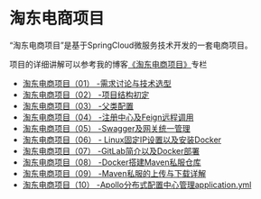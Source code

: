 # 淘东电商项目

“淘东电商项目”是基于SpringCloud微服务技术开发的一套电商项目。

项目的详细讲解可以参考我的博客[《淘东电商项目》](https://blog.csdn.net/qq_20042935/category_9444667.html)专栏

- [淘东电商项目（01） -需求讨论与技术选型](https://blog.csdn.net/qq_20042935/article/details/104114076)
- [淘东电商项目（02） -项目结构初定](https://blog.csdn.net/qq_20042935/article/details/104122766)
- [淘东电商项目（03） -父类配置](https://blog.csdn.net/qq_20042935/article/details/104128156)
- [淘东电商项目（04） -注册中心及Feign远程调用](https://blog.csdn.net/qq_20042935/article/details/104132135)
- [淘东电商项目（05） -Swagger及网关统一管理](https://blog.csdn.net/qq_20042935/article/details/104149823)
- [淘东电商项目（06） - Linux固定IP设置以及安装Docker](https://yanglinwei.blog.csdn.net/article/details/104246233)
- [淘东电商项目（07） -GitLab简介以及Docker部署](https://yanglinwei.blog.csdn.net/article/details/104248677)
- [淘东电商项目（08） -Docker搭建Maven私服仓库](https://yanglinwei.blog.csdn.net/article/details/104251876)
- [淘东电商项目（09） -Maven私服的上传与下载详解](https://yanglinwei.blog.csdn.net/article/details/104258712)
- [淘东电商项目（10） -Apollo分布式配置中心管理application.yml](https://yanglinwei.blog.csdn.net/article/details/104262790)
